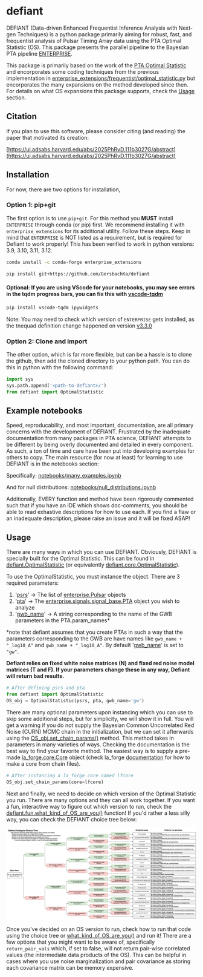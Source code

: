 # defiant 

DEFIANT (Data-driven Enhanced Frequentist Inference Analysis with Next-gen Techniques) is a python package primarily aiming for robust, fast, and frequentist analysis of Pulsar Timing Array data using the PTA Optimal Statistic (OS). This package presents the parallel pipeline to the Bayesian PTA pipeline [ENTERPRISE](https://github.com/nanograv/enterprise). 

This package is primarily based on the work of the [PTA Optimal Statistic](https://arxiv.org/abs/0809.0701) and encorporates some coding techniques from the previous implementation in [enterprise_extensions/frequentist/optimal_statistic.py](https://github.com/nanograv/enterprise_extensions/blob/master/enterprise_extensions/frequentist/optimal_statistic.py) but encorporates the many expansions on the method developed since then. For details on what OS expansions this package supports, check the [Usage](#usage) section.


## Citation

If you plan to use this software, please consider citing (and reading) the paper that motivated its creation:

[https://ui.adsabs.harvard.edu/abs/2025PhRvD.111b3027G/abstract](https://ui.adsabs.harvard.edu/abs/2025PhRvD.111b3027G/abstract)



## Installation

For now, there are two options for installation,

### Option 1: pip+git
The first option is to use ``pip+git``. For this method you **MUST** install ``ENTERPRISE`` through conda (or pip) first. We recommend installing it with ``enterprise_extensions`` for its additional utility. Follow these steps. Keep in mind that ``ENTERPRISE`` is NOT listed as a requirement, but is required for Defiant to work properly! This has been verified to work in python versions: 3.9, 3.10, 3.11, 3.12. 

```bash
conda install -c conda-forge enterprise_extensions
```

```bash
pip install git+https://github.com/GersbachKa/defiant
```

#### Optional: If you are using VScode for your notebooks, you may see errors in the tqdm progress bars, you can fix this with [vscode-tqdm](https://pypi.org/project/vscode-tqdm/)

```bash
pip install vscode-tqdm ipywidgets
```

Note: You may need to check which version of ``ENTERPRISE`` gets installed, as the tnequad definition change happened on version [v3.3.0](https://github.com/nanograv/enterprise/releases?page=1)

### Option 2: Clone and import

The other option, which is far more flexible, but can be a hassle is to clone the github, then add the cloned directory to your python path. You can do this in python with the following command:

```python
import sys
sys.path.append('<path-to-defiant>/')
from defiant import OptimalStatistic
```


## Example notebooks

Speed, reproducability, and most important, documentation, are all primary concerns with the development of DEFIANT. Frustrated by the inadequate documentation from many packages in PTA science, DEFIANT attempts to be different by being overly documented and detailed in every component. As such, a ton of time and care have been put into developing examples for others to copy. The main resource (for now at least) for learning to use DEFIANT is in the notebooks section:

Specifically: [notebooks/many_examples.ipynb](https://github.com/GersbachKa/defiant/blob/main/notebooks/many_examples.ipynb)

And for null distributions: [notebooks/null_distributions.ipynb](https://github.com/GersbachKa/defiant/blob/main/notebooks/null_distributions.ipynb)

Additionally, EVERY function and method have been rigorously commented such that if you have an IDE which shows doc-comments, you should be able to read exhastive descriptions for how to use each. If you find a flaw or an inadequate description, please raise an issue and it will be fixed ASAP!


## Usage

There are many ways in which you can use DEFIANT. Obviously, DEFIANT is specially built for the Optimal Statistic. This can be found in [defiant.OptimalStatistic](https://github.com/GersbachKa/defiant/blob/main/defiant/core.py) (or equivalently [defiant.core.OptimalStatistic](https://github.com/GersbachKa/defiant/blob/main/defiant/core.py)). 

To use the OptimalStatistic, you must instance the object. There are 3 required parameters: 
1. '[psrs](https://github.com/GersbachKa/defiant/blob/main/defiant/core.py#L45)' -> The list of [enterprise.Pulsar]() objects
2. '[pta](https://github.com/GersbachKa/defiant/blob/main/defiant/core.py#L45)' -> The [enterprise.signals.signal_base.PTA]() object you wish to analyze 
3. '[gwb_name](https://github.com/GersbachKa/defiant/blob/main/defiant/core.py#L45)' -> A string corresponding to the name of the GWB parameters in the PTA.param_names*

*note that defiant assumes that you create PTAs in such a way that the parameters corresponding to the GWB are have names like `gwb_name + "_log10_A"` and `gwb_name + "_log10_A"`. By default '[gwb_name](https://github.com/GersbachKa/defiant/blob/main/defiant/core.py#L45)' is set to `"gw"`.

**Defiant relies on fixed white noise matrices (N) and fixed red noise model matrices (T and F). If your parameters change these in any way, Defiant will return bad results.**

```python
# After defining psrs and pta
from defiant import OptimalStatistic
OS_obj = OptimalStatistic(psrs, pta, gwb_name='gw')
```

There are many optional parameters upon instancing which you can use to skip some additional steps, but for simplicity, we will show it in full. You will get a warning if you do not supply the Bayesian Common Uncorrelated Red Noise (CURN) MCMC chain in the initialization, but we can set it afterwards using the [OS_obj.set_chain_params()]() method. This method takes in parameters in many varieties of ways. Checking the documentation is the best way to find your favorite method. The easiest way is to supply a pre-made [la_forge.core.Core](https://github.com/nanograv/la_forge) object (check la_forge [documentation](https://la-forge.readthedocs.io/en/latest/tutorial1.html) for how to make a core from chain files). 

```python
# After instancing a la_forge core named lfcore
OS_obj.set_chain_params(core=lfcore)
```

Next and finally, we need to decide on which version of the Optimal Statistic you run. There are many options and they can all work together. If you want a fun, interactive way to figure out which version to run, check the [defiant.fun.what_kind_of_OS_are_you()](https://github.com/GersbachKa/defiant/blob/main/defiant/extra/fun.py) function! If you'd rather a less silly way, you can check the DEFIANT choice tree below:

![image](defiant_OS_choice_tree.png)

Once you've decided on an OS version to run, check how to run that code using the choice tree or [what_kind_of_OS_are_you()](https://github.com/GersbachKa/defiant/blob/main/defiant/extra/fun.py) and run it! There are a few options that you might want to be aware of, specifically `return_pair_vals` which, if set to false, will not return pair-wise correlated values (the intermediate data products of the OS). This can be helpful in cases where you use noise marginalization and pair covariance as storing each covariance matrix can be memory expensive.
